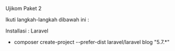 Ujikom Paket 2


Ikuti langkah-langkah dibawah ini : 

Installasi : Laravel
- composer create-project --prefer-dist laravel/laravel blog "5.7.*"
